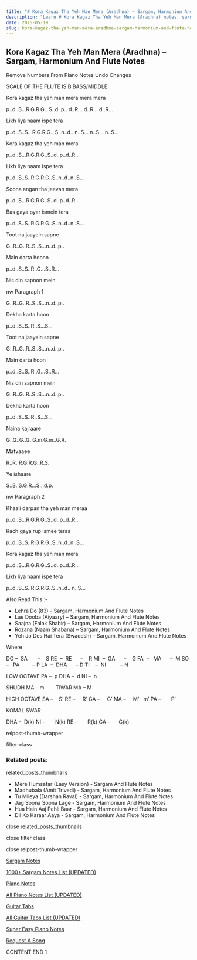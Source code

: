 ```yaml
---
title: "# Kora Kagaz Tha Yeh Man Mera (Aradhna) – Sargam, Harmonium And Flute Notes"
description: "Learn # Kora Kagaz Tha Yeh Man Mera (Aradhna) notes, sargam, harmonium notations and flute notes. Easy step-by-step tutorial for beginners."
date: 2025-05-19
slug: kora-kagaz-tha-yeh-man-mera-aradhna-sargam-harmonium-and-flute-notes
---
```


## Kora Kagaz Tha Yeh Man Mera (Aradhna) – Sargam, Harmonium And Flute Notes

Remove Numbers From Piano Notes
Undo Changes

SCALE OF THE FLUTE IS B BASS/MIDDLE

Kora kagaz tha yeh man mera mera mera

p..d..S…R.G.R.G.. S..d..p.. d..R… d..R… d..R…

Likh liya naam ispe tera

p..d..S..S.. R.G.R.G.. S..n..d.. n..S… n..S… n..S…

Kora kagaz tha yeh man mera

p..d..S…R.G.R.G..S..d..p..d..R…

Likh liya naam ispe tera

p..d..S..S..R.G.R.G..S..n..d..n..S…

Soona angan tha jeevan mera

p..d..S…R.G.R.G..S..d..p..d..R…

Bas gaya pyar ismein tera

p..d..S..S..R.G.R.G..S..n..d..n..S…

Toot na jaayein sapne

G..R..G..R..S..S…n..d..p..

Main darta hoonn

p..d..S..S..R..G…S..R…

Nis din sapnon mein

nw Paragraph 1

G..R..G..R..S..S…n..d..p..

Dekha karta hoon

p..d..S..S..R..S…S…

Toot na jaayein sapne

G..R..G..R..S..S…n..d..p..

Main darta hoon

p..d..S..S..R..G…S..R…

Nis din sapnon mein

G..R..G..R..S..S…n..d..p..

Dekha karta hoon

p..d..S..S..R..S…S…

Naina kajraare

G..G..G..G..G.m.G.m..G.R.

Matvaaee

R..R..R.G.R.G..R.S.

Ye ishaare

S..S..S.G.R…S…d.p.

nw Paragraph 2

Khaali darpan tha yeh man meraa

p..d..S…R.G.R.G..S..d..p..d..R…

Rach gaya rup ismee teraa

p..d..S..S..R.G.R.G..S..n..d..n..S…

Kora kagaz tha yeh man mera

p..d..S…R.G.R.G..S..d..p..d..R…

Likh liya naam ispe tera

p..d..S..S..R.G.R.G..S..n..d.. n..S…

Also Read This :-

* Lehra Do (83) – Sargam, Harmonium And Flute Notes
* Lae Dooba (Aiyaary) – Sargam, Harmonium And Flute Notes
* Saajna (Falak Shabir) – Sargam, Harmonium And Flute Notes
* Rozana (Naam Shabana) – Sargam, Harmonium And Flute Notes
* Yeh Jo Des Hai Tera (Swadesh) – Sargam, Harmonium And Flute Notes

Where

DO –  SA       –    S
RE  –  RE      –    R
MI  –  GA      –    G
FA  –   MA      –  M
SO  –   PA         – P
LA  –  DHA      – D
TI    –  NI          – N

LOW OCTAVE
PA –  p
DHA –  d
NI –  n

SHUDH MA – m        TIWAR MA – M

HIGH OCTAVE
SA –    S’
RE –     R’
GA –     G’
MA –     M’   m’
PA –       P’

KOMAL SWAR

DHA –  D(k)
NI –       N(k)
RE –       R(k)
GA –      G(k)

relpost-thumb-wrapper

filter-class

### Related posts:

related_posts_thumbnails

* Mere Humsafar (Easy Version) - Sargam And Flute Notes
* Madhubala (Amit Trivedi) - Sargam, Harmonium And Flute Notes
* Tu Mileya (Darshan Raval) - Sargam, Harmonium And Flute Notes
* Jag Soona Soona Lage - Sargam, Harmonium And Flute Notes
* Hua Hain Aaj Pehli Baar - Sargam, Harmonium And Flute Notes
* Dil Ko Karaar Aaya - Sargam, Harmonium And Flute Notes

close related_posts_thumbnails

close filter class

close relpost-thumb-wrapper

[Sargam Notes](https://www.notationsworld.com/sargam-notes.html)

[1000+ Sargam Notes List (UPDATED)](https://www.notationsworld.com/all-songs-list-sargam-notes.html)

[Piano Notes](https://www.notationsworld.com/piano-notes.html)

[All Piano Notes List (UPDATED)](https://www.notationsworld.com/all-songs-list-piano-notes.html)

[Guitar Tabs](https://www.notationsworld.com/guitar-tabs.html)

[All Guitar Tabs List (UPDATED)](https://www.notationsworld.com/all-songs-list-guitar-tabs.html)

[Super Easy Piano Notes](https://studywall.in/)

[Request A Song](https://www.notationsworld.com/request-a-song.html)

CONTENT END 1

